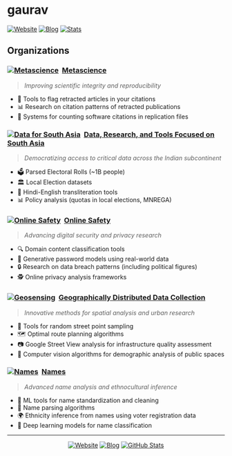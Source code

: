 # gaurav

[![Website](https://img.shields.io/badge/Website-gsood.com-0077B5?style=for-the-badge)](https://gsood.com)
[![Blog](https://img.shields.io/badge/Blog-gojiberries.io-FF4500?style=for-the-badge)](https://gojiberries.io)
[![Stats](https://img.shields.io/badge/Stats-Github-181717?style=for-the-badge&logo=github)](https://github.com/gojiplus/allstar/blob/main/stats.md)

## Organizations

### [![Metascience](https://github.com/recite.png?size=20)](https://github.com/recite) &nbsp;[Metascience](https://github.com/recite)
> *Improving scientific integrity and reproducibility*
* 🚩 Tools to flag retracted articles in your citations
* 📊 Research on citation patterns of retracted publications
* 🧮 Systems for counting software citations in replication files

### [![Data for South Asia](https://github.com/in-rolls.png?size=20)](https://github.com/in-rolls/) &nbsp;[Data, Research, and Tools Focused on South Asia](https://github.com/in-rolls/)
> *Democratizing access to critical data across the Indian subcontinent*
* 🗳️ Parsed Electoral Rolls (~1B people)
* 🏛️ Local Election datasets
* 🔄 Hindi-English transliteration tools
* 📊 Policy analysis (quotas in local elections, MNREGA)

### [![Online Safety](https://github.com/themains.png?size=20)](https://github.com/themains) &nbsp;[Online Safety](https://github.com/themains)
> *Advancing digital security and privacy research*
* 🔍 Domain content classification tools
* 🔐 Generative password models using real-world data
* 🔒 Research on data breach patterns (including political figures)
* 🕵️ Online privacy analysis frameworks

### [![Geosensing](https://github.com/geosensing.png?size=20)](https://github.com/geosensing) &nbsp;[Geographically Distributed Data Collection](https://github.com/geosensing)
> *Innovative methods for spatial analysis and urban research*
* 📍 Tools for random street point sampling
* 🗺️ Optimal route planning algorithms
* 📷 Google Street View analysis for infrastructure quality assessment
* 👥 Computer vision algorithms for demographic analysis of public spaces

### [![Names](https://github.com/appeler.png?size=20)](https://github.com/appeler) &nbsp;[Names](https://github.com/appeler)
> *Advanced name analysis and ethnocultural inference*
* 🧹 ML tools for name standardization and cleaning
* 🔄 Name parsing algorithms
* 🌍 Ethnicity inference from names using voter registration data
* 🧠 Deep learning models for name classification

---

<div align="center">
  <a href="https://gsood.com"><img src="https://img.shields.io/badge/Personal_Website-4285F4?style=for-the-badge&logo=GoogleChrome&logoColor=white" alt="Website" /></a>
  <a href="https://gojiberries.io"><img src="https://img.shields.io/badge/Blog-FF5722?style=for-the-badge&logo=blogger&logoColor=white" alt="Blog" /></a>
  <a href="https://github.com/gojiplus/allstar/blob/main/stats.md"><img src="https://img.shields.io/badge/GitHub_Stats-181717?style=for-the-badge&logo=github" alt="GitHub Stats" /></a>
</div>
